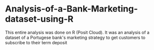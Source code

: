 # Analysis-of-a-Bank-Marketing-dataset-using-R
This entire analysis was done on R (Posit Cloud). It was an analysis of a dataset of a Portugese bank's marketing strategy to get customers to subscribe to their term deposit
